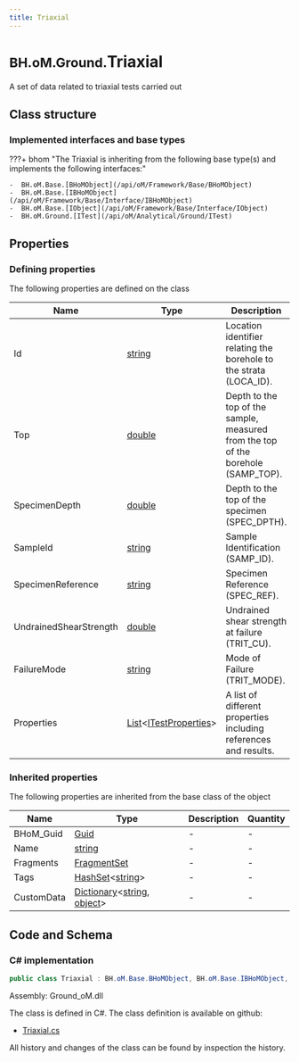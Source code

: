 ```yaml
---
title: Triaxial
---
```


# <small>BH.oM.Ground.</small>**Triaxial**

A set of data related to triaxial tests carried out

## Class structure

### Implemented interfaces and base types

???+ bhom "The Triaxial is inheriting from the following base type(s) and implements the following interfaces:"

    -  BH.oM.Base.[BHoMObject](/api/oM/Framework/Base/BHoMObject)
    -  BH.oM.Base.[IBHoMObject](/api/oM/Framework/Base/Interface/IBHoMObject)
    -  BH.oM.Base.[IObject](/api/oM/Framework/Base/Interface/IObject)
    -  BH.oM.Ground.[ITest](/api/oM/Analytical/Ground/ITest)


## Properties



### Defining properties

The following properties are defined on the class

| Name             | Type             | Description      | Quantity         |
|------------------|------------------|------------------|------------------|
| Id | [string](https://learn.microsoft.com/en-us/dotnet/api/System.String?view=netstandard-2.0) | Location identifier relating the borehole to the strata (LOCA_ID). | - |
| Top | [double](https://learn.microsoft.com/en-us/dotnet/api/System.Double?view=netstandard-2.0) | Depth to the top of the sample, measured from the top of the borehole (SAMP_TOP). | [Length](/api/oM/Dimensional/Quantities/Attributes/Length) [m] |
| SpecimenDepth | [double](https://learn.microsoft.com/en-us/dotnet/api/System.Double?view=netstandard-2.0) | Depth to the top of the specimen (SPEC_DPTH). | [Length](/api/oM/Dimensional/Quantities/Attributes/Length) [m] |
| SampleId | [string](https://learn.microsoft.com/en-us/dotnet/api/System.String?view=netstandard-2.0) | Sample Identification (SAMP_ID). | - |
| SpecimenReference | [string](https://learn.microsoft.com/en-us/dotnet/api/System.String?view=netstandard-2.0) | Specimen Reference (SPEC_REF). | - |
| UndrainedShearStrength | [double](https://learn.microsoft.com/en-us/dotnet/api/System.Double?view=netstandard-2.0) | Undrained shear strength at failure (TRIT_CU). | [Pressure](/api/oM/Dimensional/Quantities/Attributes/Pressure) [Pa] |
| FailureMode | [string](https://learn.microsoft.com/en-us/dotnet/api/System.String?view=netstandard-2.0) | Mode of Failure (TRIT_MODE). | - |
| Properties | [List](https://learn.microsoft.com/en-us/dotnet/api/System.Collections.Generic.List-1?view=netstandard-2.0)&lt;[ITestProperties](/api/oM/Analytical/Ground/ITestProperties/ITestProperties)&gt; | A list of different properties including references and results. | - |


### Inherited properties
The following properties are inherited from the base class of the object

| Name             | Type             | Description      | Quantity         |
|------------------|------------------|------------------|------------------|
| BHoM_Guid | [Guid](https://learn.microsoft.com/en-us/dotnet/api/System.Guid?view=netstandard-2.0) | - | - |
| Name | [string](https://learn.microsoft.com/en-us/dotnet/api/System.String?view=netstandard-2.0) | - | - |
| Fragments | [FragmentSet](/api/oM/Framework/Base/FragmentSet) | - | - |
| Tags | [HashSet](https://learn.microsoft.com/en-us/dotnet/api/System.Collections.Generic.HashSet-1?view=netstandard-2.0)&lt;[string](https://learn.microsoft.com/en-us/dotnet/api/System.String?view=netstandard-2.0)&gt; | - | - |
| CustomData | [Dictionary](https://learn.microsoft.com/en-us/dotnet/api/System.Collections.Generic.Dictionary-2?view=netstandard-2.0)&lt;[string](https://learn.microsoft.com/en-us/dotnet/api/System.String?view=netstandard-2.0), [object](https://learn.microsoft.com/en-us/dotnet/api/System.Object?view=netstandard-2.0)&gt; | - | - |


## Code and Schema

### C# implementation

``` C# title="C#"
public class Triaxial : BH.oM.Base.BHoMObject, BH.oM.Base.IBHoMObject, BH.oM.Base.IObject, BH.oM.Ground.ITest
```

Assembly: Ground_oM.dll

The class is defined in C#. The class definition is available on github:

- [Triaxial.cs](https://github.com/BHoM/BHoM/blob/develop/Ground_oM/Triaxial.cs)

All history and changes of the class can be found by inspection the history.

